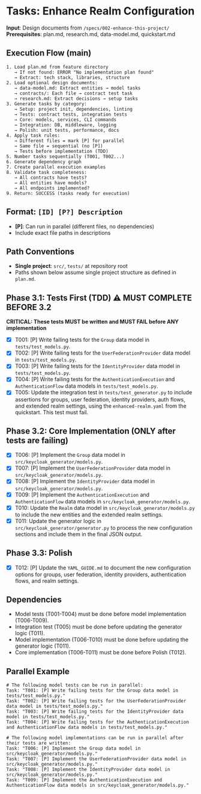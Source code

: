 # Tasks: Enhance Realm Configuration

**Input**: Design documents from `/specs/002-enhance-this-project/`
**Prerequisites**: plan.md, research.md, data-model.md, quickstart.md

## Execution Flow (main)
```
1. Load plan.md from feature directory
   → If not found: ERROR "No implementation plan found"
   → Extract: tech stack, libraries, structure
2. Load optional design documents:
   → data-model.md: Extract entities → model tasks
   → contracts/: Each file → contract test task
   → research.md: Extract decisions → setup tasks
3. Generate tasks by category:
   → Setup: project init, dependencies, linting
   → Tests: contract tests, integration tests
   → Core: models, services, CLI commands
   → Integration: DB, middleware, logging
   → Polish: unit tests, performance, docs
4. Apply task rules:
   → Different files = mark [P] for parallel
   → Same file = sequential (no [P])
   → Tests before implementation (TDD)
5. Number tasks sequentially (T001, T002...)
6. Generate dependency graph
7. Create parallel execution examples
8. Validate task completeness:
   → All contracts have tests?
   → All entities have models?
   → All endpoints implemented?
9. Return: SUCCESS (tasks ready for execution)
```

## Format: `[ID] [P?] Description`
- **[P]**: Can run in parallel (different files, no dependencies)
- Include exact file paths in descriptions

## Path Conventions
- **Single project**: `src/`, `tests/` at repository root
- Paths shown below assume single project structure as defined in `plan.md`.

## Phase 3.1: Tests First (TDD) ⚠️ MUST COMPLETE BEFORE 3.2
**CRITICAL: These tests MUST be written and MUST FAIL before ANY implementation**
- [x] T001: [P] Write failing tests for the `Group` data model in `tests/test_models.py`.
- [x] T002: [P] Write failing tests for the `UserFederationProvider` data model in `tests/test_models.py`.
- [x] T003: [P] Write failing tests for the `IdentityProvider` data model in `tests/test_models.py`.
- [x] T004: [P] Write failing tests for the `AuthenticationExecution` and `AuthenticationFlow` data models in `tests/test_models.py`.
- [x] T005: Update the integration test in `tests/test_generator.py` to include assertions for groups, user federation, identity providers, auth flows, and extended realm settings, using the `enhanced-realm.yaml` from the quickstart. This test must fail.

## Phase 3.2: Core Implementation (ONLY after tests are failing)
- [x] T006: [P] Implement the `Group` data model in `src/keycloak_generator/models.py`.
- [x] T007: [P] Implement the `UserFederationProvider` data model in `src/keycloak_generator/models.py`.
- [x] T008: [P] Implement the `IdentityProvider` data model in `src/keycloak_generator/models.py`.
- [x] T009: [P] Implement the `AuthenticationExecution` and `AuthenticationFlow` data models in `src/keycloak_generator/models.py`.
- [x] T010: Update the `Realm` data model in `src/keycloak_generator/models.py` to include the new entities and the extended realm settings.
- [x] T011: Update the generator logic in `src/keycloak_generator/generator.py` to process the new configuration sections and include them in the final JSON output.

## Phase 3.3: Polish
- [x] T012: [P] Update the `YAML_GUIDE.md` to document the new configuration options for groups, user federation, identity providers, authentication flows, and realm settings.

## Dependencies
- Model tests (T001-T004) must be done before model implementation (T006-T009).
- Integration test (T005) must be done before updating the generator logic (T011).
- Model implementation (T006-T010) must be done before updating the generator logic (T011).
- Core implementation (T006-T011) must be done before Polish (T012).

## Parallel Example
```
# The following model tests can be run in parallel:
Task: "T001: [P] Write failing tests for the Group data model in tests/test_models.py."
Task: "T002: [P] Write failing tests for the UserFederationProvider data model in tests/test_models.py."
Task: "T003: [P] Write failing tests for the IdentityProvider data model in tests/test_models.py."
Task: "T004: [P] Write failing tests for the AuthenticationExecution and AuthenticationFlow data models in tests/test_models.py."

# The following model implementations can be run in parallel after their tests are written:
Task: "T006: [P] Implement the Group data model in src/keycloak_generator/models.py."
Task: "T007: [P] Implement the UserFederationProvider data model in src/keycloak_generator/models.py."
Task: "T008: [P] Implement the IdentityProvider data model in src/keycloak_generator/models.py."
Task: "T009: [P] Implement the AuthenticationExecution and AuthenticationFlow data models in src/keycloak_generator/models.py."
```
